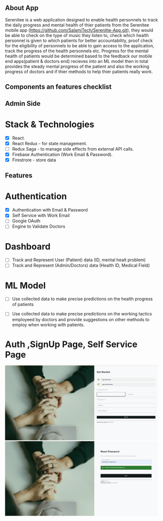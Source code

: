 ## About App
Serenitee is a web application designed to enable health personnels to track the daily progress and mental health of thier patients from the Serenitee mobile app (https://github.com/SalamiTech/Serenitte-App.git), they would be able to check on the type of music they listen to, check which health personnel is given to which patients for better accountability, proof check for the eligibility of personnels to be able to gain access to the application, track the progress of the health personnels etc. Progress for the mental health of patients would be determined based to the feedback our mobile end apps(patient & doctors end) recieves into an ML model then in total provides the steady mental progress of the patient and also the working progress of doctors and if thier methods to help thier patients really work.

## Components an features checklist
## Admin Side

# Stack & Technologies
- [x] React.
- [x] React Redux - for state management.
- [ ] Redux Saga - to manage side effects from external API calls.
- [x] Firebase Authentication (Work Email & Password).
- [x] Firestrore - store data

## Features
# Authentication
- [x] Authentication with Email & Password
- [x] Self Service with Work Email
- [ ] Google OAuth
- [ ] Engine to Validate Doctors 

# Dashboard
- [ ] Track and Represent User (Patient) data (ID, mental healt problem)
- [ ] Track and Represent (Admin/Doctors) data (Health ID, Medical Field)

# ML Model
- [ ] Use collected data to make precise predictions on the health progress of patients
- [ ] Use collected data to make precise predictions on the working tactics employeed by doctors and provide suggestions on other methods to employ when working with patients.




# Auth ,SignUp Page, Self Service Page
<p align = "center">
<img src = "./readme_images/gs.png">
<img src = "./readme_images/service.png">
</p>

